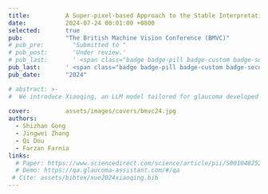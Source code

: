 ```yaml
---
title:          A Super-pixel-based Approach to the Stable Interpretation of Neural Networks
date:           2024-07-24 00:01:00 +0800
selected:       true
pub:            "The British Machine Vision Conference (BMVC)"
# pub_pre:        "Submitted to "
# pub_post:       'Under review.'
# pub_last:       ' <span class="badge badge-pill badge-custom badge-success">Spotlight</span>'
pub_last:       ' <span class="badge badge-pill badge-custom badge-secondary">Conference</span><span class="badge badge-pill badge-custom badge-warning">Poster</span>'
pub_date:       "2024"

# abstract: >-
#  We introduce Xiaoqing, an LLM model tailored for glaucoma developed through comparative and experiential experiments, demonstrating it can better serve glaucoma patients and medical research compared to general and clinical AI assistants by providing more informative and readable responses to glaucoma-related questions in Chinese.
  
cover:          assets/images/covers/bmvc24.jpg
authors:
  - Shizhan Gong
  - Jingwei Zhang
  - Qi Dou
  - Farzan Farnia
links:
  # Paper: https://www.sciencedirect.com/science/article/pii/S0010482524004839
  # Demo: https://qa.glaucoma-assistant.com/#/qa
 # Cite: assets/bibtex/xue2024xiaoqing.bib
---
```

